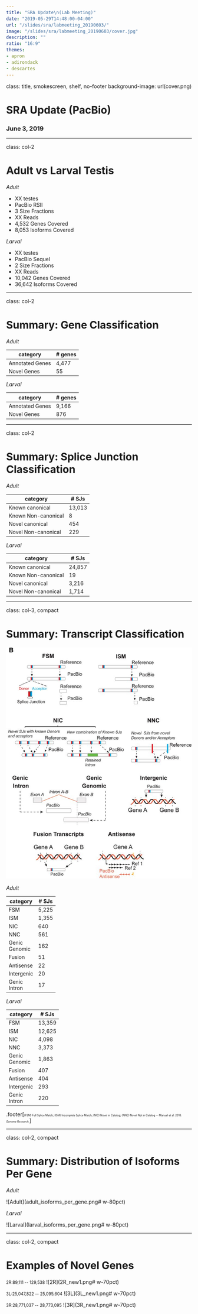 ```yaml
---
title: "SRA Update\n(Lab Meeting)"
date: "2019-05-29T14:48:00-04:00"
url: "/slides/sra/labmeeting_20190603/"
image: "/slides/sra/labmeeting_20190603/cover.jpg"
description: ""
ratio: "16:9"
themes:
- apron
- adirondack
- descartes
---
```

class: title, smokescreen, shelf, no-footer
background-image: url(cover.png)

# SRA Update (PacBio)
### June 3, 2019

---

class: col-2

# Adult vs Larval Testis
<!-- TODO: update counts -->

*Adult*
* XX testes
* PacBio RSII
* 3 Size Fractions
* XX Reads
* 4,532 Genes Covered
* 8,053 Isoforms Covered

*Larval*
* XX testes
* PacBio Sequel
* 2 Size Fractions
* XX Reads
* 10,042 Genes Covered
* 36,642 Isoforms Covered


---

class: col-2

# Summary: Gene Classification

*Adult*

| category        | # genes |
|-----------------|---------|
| Annotated Genes | 4,477   |
| Novel Genes     | 55      |


*Larval*

| category        | # genes |
|-----------------|---------|
| Annotated Genes | 9,166   |
| Novel Genes     | 876     |


---

class: col-2

# Summary: Splice Junction Classification

*Adult*

| category            | # SJs  |
|---------------------|--------|
| Known canonical     | 13,013 |
| Known Non-canonical | 8      |
| Novel canonical     | 454    |
| Novel Non-canonical | 229    |


*Larval*

| category            | # SJs  |
|---------------------|--------|
| Known canonical     | 24,857 |
| Known Non-canonical | 19     |
| Novel canonical     | 3,216  |
| Novel Non-canonical | 1,714  |


---

class: col-3, compact

# Summary: Transcript Classification

![sqanti](sqanti.jpg)


*Adult*

| category         | # SJs |
|------------------|-------|
| FSM              | 5,225 |
| ISM              | 1,355 |
| NIC              | 640   |
| NNC              | 561   |
| Genic<br>Genomic | 162   |
| Fusion           | 51    |
| Antisense        | 22    |
| Intergenic       | 20    |
| Genic<br>Intron  | 17    |


*Larval*

| category         | # SJs  |
|------------------|--------|
| FSM              | 13,359 |
| ISM              | 12,625 |
| NIC              | 4,098  |
| NNC              | 3,373  |
| Genic<br>Genomic | 1,863  |
| Fusion           | 407    |
| Antisense        | 404    |
| Intergenic       | 293    |
| Genic<br>Intron  | 220    |


.footer[<span style="font-size: .5em !important" >(FSM) Full Splice Match; (ISM) Incomplete Splice Match; (NIC) Novel in Catalog; (NNC) Novel Not in Catalog -- Manuel et al. 2018. *Genome Research*.</span>] 

---

class: col-2, compact

# Summary: Distribution of Isoforms Per Gene

*Adult*

![Adult](adult_isoforms_per_gene.png# w-80pct)


*Larval*

![Larval](larval_isoforms_per_gene.png# w-80pct)

---

class: col-2, compact

# Examples of Novel Genes

<span style="font-size: .8em !important;" >2R:89,111 -- 129,538</span>
![2R](2R_new1.png# w-70pct)


<span style="font-size: .8em !important;" >3L:25,047,822 -- 25,095,604</span>
![3L](3L_new1.png# w-70pct)


<span style="font-size: .8em !important;" >3R:28,771,037 -- 28,773,095</span>
![3R](3R_new1.png# w-70pct)


